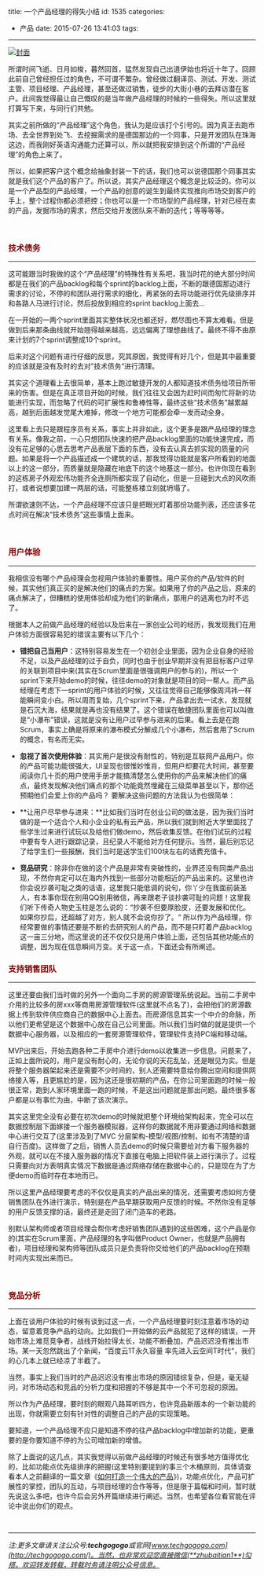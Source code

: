 title: 一个产品经理的得失小结
id: 1535
categories:
  - 产品
date: 2015-07-26 13:41:03
tags:
---
[![封面](http://upload-images.jianshu.io/upload_images/264714-17795247a4bf866d.jpg?imageMogr2/auto-orient/strip%7CimageView2/2/w/1240)](http://upload-images.jianshu.io/upload_images/264714-17795247a4bf866d.jpg?imageMogr2/auto-orient/strip%7CimageView2/2/w/1240)

所谓时间飞逝、日月如梭，暮然回首，猛然发现自己出道伊始也将近十年了。回顾此前自己曾经担任过的角色，不可谓不繁杂。曾经做过翻译员、测试、开发、测试主管、项目经理、产品经理，甚至还做过销售，徒步的大街小巷的去拜访潜在客户。此间我觉得最让自己慨叹的是当年做产品经理的时候的一些得失。所以这里就打算写下来，与同行们共勉。

其实之前所做的“产品经理”这个角色，我认为是应该打个引号的。因为真正去跑市场、去全世界到处飞、去挖掘需求的是德国那边的一个同事，只是开发团队在珠海这边，而我刚好英语沟通能力还算可以，所以就把我安排到这个所谓的“产品经理”的角色上来了。

所以，如果把客户这个概念给抽象封装一下的话，我们也可以说德国那个同事其实就是我们这个产品的客户了。所以说，其实产品经理这个概念是比较泛的。你可以是一个产品型的产品经理，一个产品的创意的诞生到最终实现推向市场交到客户的手上，整个过程你都必须把控；你也可以是一个市场型的产品经理，针对已经在卖的产品，发掘市场的需求，然后交给开发团队来不断的迭代；等等等等。

&nbsp;

### <span style="color: #800000;">技术债务</span>

* * *

这可能跟当时我做的这个“产品经理”的特殊性有关系吧，我当时花的绝大部分时间都是在我们的产品backlog和每个sprint的backlog上面，不断的跟德国那边进行需求的讨论，不停的和团队进行需求的细化，再紧张的去将功能进行优先级排序并和各路人马进行讨论，然后投放到相应的sprint backlog上面去...

在一开始的一两个sprint里面其实整体状况也都还好，燃尽图也不算太难看。但是做到后来那条曲线就开始翘得越来越高，远远偏离了理想曲线了。最终不得不由原来计划的7个sprint调整成10个sprint。

后来对这个问题有进行仔细的反思，究其原因，我觉得有好几个，但是其中最重要的应该就是没有及时的去对”技术债务“进行清理。

其实这个道理看上去很简单，基本上跑过敏捷开发的人都知道技术债务给项目所带来的伤害。但是在真正项目开始的时候，我们往往又会因为赶时间而匆忙将新的功能进行实现，而忽略了代码的可扩展性和鲁棒性等，最终这些“技术债务”越累越高，越到后面越发觉尾大难掉，修改一个地方可能都会牵一发而动全身。

这里看上去只是跟程序员有关系，事实上并非如此，这个更多是跟产品经理的理念有关系。像我之前，一心只想团队快速的把产品backlog里面的功能快速完成，而没有花足够的心思去思考产品表层下面的东西，没有去认真去抓实现的质量的问题。如果是将一个产品描述成一个建筑的话，那我觉得功能就是客户所看到的地面以上的这一部分，而质量就是隐藏在地底下的这个地基这一部分。也许你现在看到的这栋房子外观宏伟功能齐全连厕所都实现了自动化，但是一旦碰到大点的风吹雨打，或者说想要加建一两层的话，可能整栋楼立刻就坍塌了。

所谓欲速则不达，一个产品经理不应该只是把眼光盯着那份功能列表，还应该多花点时间在解决“技术债务”这些事情上面来。

&nbsp;

### <span style="color: #800000;">用户体验</span>

* * *

我相信没有哪个产品经理会忽视用户体验的重要性。用户买你的产品/软件的时候，其实他们真正买的是解决他们的痛点的方案。如果用了你的产品之后，原来的痛点解决了，但糟糕的使用体验却成为他们的新痛点，那用户的逃离也为时不远了。

根据本人之前做产品经理的经验以及后来在一家创业公司的经历，我发现我们在用户体验方面很容易犯的错误主要有以下几个：

*   **错把自己当用户**：这特别容易发生在一个初创企业里面，因为企业自身的经验不足，以及产品经理的过于自负，同时也由于创业早期并没有把目标客户过早的关联到项目中来(其实在Scrum里面是很强调用户的参与的)，所以一个sprint下来开始demo的时候，往往demo的对象就是项目的同一帮人。而产品经理在考虑下一sprint的用户体验的时候，又往往觉得自己能够像周鸿祎一样能瞬间变小白。所以周而复始，几个sprint下来，产品拿出去一试水，发现就是石沉大海，结果就是再也没有结果了。这个错误在敏捷团队里面也可以叫做是“小瀑布”错误，这就是没有让用户过早参与进来的后果。看上去是在跑Scrum，事实上确是将原来的瀑布模式分解成几个小瀑布，然后套用了Scrum的概念，有名而无实。
*   **忽视了首次使用体验**：其实用户是很没有耐性的，特别是互联网产品用户。你的产品可能功能很强大，UI呈现也很惟妙惟肖，但用户却要花大时间，甚至要阅读你几十页的用户使用手册才能搞清楚怎么使用你的产品来解决他们的痛点，最终发现解决他们痛点的那个功能竟然埋藏在三级菜单甚至以下，那你还预期他们会爱上你的产品吗？
要解决这些问题的方法我认为也很简单：

*   **让用户尽早参与进来：**比如我们当时在创业公司的做法是，因为我们当时做的是一个适合个人和小企业的私有云产品，所以我们就到附近大学里面找了些学生过来进行试玩以及给他们做demo，然后收集反馈。在他们试玩的过程中要有专人进行跟踪记录，且纪录人不能给对方任何提示。当然，最后别忘记了给学生们一些报酬，我们当时是送学生们100块左右的话费充值卡。
*   **竞品研究**：除非你在做的这个产品是非常有突破性的，业界还没有同类产品出现，不然你肯定可以在海内外找到一些部分功能相近的产品出来的。这里也许你会说抄袭可耻之类的话语，这里我只能低调的说句，你丫少在我面前装圣人，有本事你现在别用QQ别用微信，再来跟老子谈抄袭可耻的问题！这里我们听下传奇人物史玉柱是怎么说的：“抄袭不但要厚脸皮，还要发展和优化。如果你抄后，还超越了对方，别人就不会说你抄了。“ 所以作为产品经理，你经常要做的事情还要是不断的去研究别人的产品，而不是只盯着产品backlog这一亩三分地，而这里说的还不仅仅只是用户体验上面，还包括其他功能点的调整，因为现在信息瞬间万变。关于这一点，下面还会有所阐述。
&nbsp;

### <span style="color: #800000;">支持销售团队</span>

* * *

这里还要由我们当时做的另外一个面向二手房的房源管理系统说起。当前二手房中介用的比较多的房xxx等商用房源管理软件(这里就不点名了)，会把他们的房源数据上传到软件供应商自己的数据中心上面去。而房源信息其实一个中介的命脉，所以他们更希望是这个数据中心放在自己公司里面。所以我们当时做的就是提供一个数据中心服务器，以及相应的一套房源管理软件，管理软件支持PC端和移动端。

MVP出来后，开始去跑各种二手房中介进行demo以收集进一步信息。问题来了，正如上面所说的，用户是没有耐心的，无论你说的天花乱坠，还是眼见为实。但是将整个服务器架起来还是需要不少时间的，别人还需要特意给你腾出空间和提供网络接入等，且更尴尬的是，因为这还是很初期的产品，在你公司里面跑的时候一般很正常，跑到人家环境里面一跑的时候，不是这出问题就是那出问题。最终很多客户都是以有事忙为由，中断了该次演示。

其实这里完全没有必要在初次demo的时候就把整个环境给架构起来，完全可以在数据控制层下面嫁接一个服务器模拟器，这样你的数据就不用非要通过网络和数据中心进行交互了(这里涉及到了MVC 分层架构-模型/视图/控制，如有不清楚的请自行百度)。这样做了之后，销售人员去demo的时候只需要给对方看下服务器的外观，就可以在不接入服务器的情况下直接在电脑上把软件装上进行演示了。过程只需要向对方表明真实情况下数据是通过网络存储在数据中心的，只是现在为了方便demo而临时存在本地而已。

所以这里产品经理要考虑的不仅仅是真实的产品出来的情况，还需要考虑如何方便销售团队在外进行演示，特别是在产品早期获取用户反馈的时候。不然你没有足够的用户反馈支撑的话，最终还是走回了闭门造车的老路。

别默认架构师或者项目经理会帮你考虑好销售团队遇到的这些困难，这个产品是你的(其实在Scrum里面，产品经理的名字叫做Product Owner，也就是产品拥有者)，项目经理和架构师等团队成员只是负责将你交给他们的产品backlog在预期时间内实现出来而已。

&nbsp;

### <span style="color: #800000;">竞品分析</span>

* * *

上面在谈用户体验的时候有谈到过这一点，一个产品经理要时刻注意着市场的动态，留意着竞争产品的动向。比如我们一开始做的云产品就犯了这样的错误，一开始市场上难觅竞争者，战线开始拉得太长，功能不断叠加，产品迟迟没有推出市场。某一天忽然跳出了个新闻，“百度云1T永久容量 率先进入云空间T时代“，我们的心几本上就已经凉了半截了。

当然，事实上我们当时的产品迟迟没有推出市场的原因错综复杂，但是，毫无疑问，对市场动态和竞品的分析力度和把握的不够是其中一个不可忽视的原因。

所以作为产品经理，要时刻的眼观八路耳听四方，也许竞品新版本的一个新功能的出现，你就需要立刻有针对性的调整自己的产品的实现策略。

要知道，一个产品经理不应只是知道不停的往产品backlog中增加新的功能，更重要的是你要知道不停的为公司增加新的增值。

除了上面说的这几点，其实我觉得以前做产品经理的时候还有很多地方值得优化的，比如功能点优先级排序的把握(这里特别要提到的事三个木桶原则，具体请查看本人之前翻译的一篇文章《[如何打造一个伟大的产品](http://techgogogo.com/2015/03/rethinkdb%E5%88%9B%E5%A7%8B%E4%BA%BA%E6%95%99%E4%BD%A0%E5%A6%82%E4%BD%95%E6%89%93%E9%80%A0%E4%B8%80%E4%B8%AA%E4%BC%9F%E5%A4%A7%E7%9A%84%E4%BA%A7%E5%93%81/)》)，功能点优化，产品可扩展性的掌控，团队的互动，与项目经理的合作等等，但是限于篇幅和时间，暂时就先说这么多吧，也许今后会另外开篇继续进行阐述。当然，也希望各位看官能在评论中说出你们的观点。

&nbsp;

* * *

_注:更多文章请关注公众号:**techgogogo**或官网[www.techgogogo.com](http://techgogogo.com/)。当然，也非常欢迎您直接微信(**zhubaitian1**)勾搭。欢迎转发转载，转载时务请注明公众号信息。_

&nbsp;